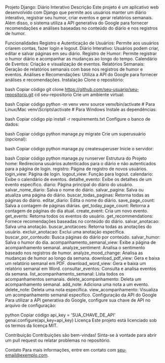 Projeto Django: Diário Interativo
Descrição
Este projeto é um aplicativo web desenvolvido com Django que permite aos usuários manter um diário interativo, registrar seu humor, criar eventos e gerar relatórios semanais. Além disso, o sistema utiliza a API generativa do Google para fornecer recomendações e análises baseadas no conteúdo do diário e nos registros de humor.

Funcionalidades
Registro e Autenticação de Usuários: Permite aos usuários criarem contas, fazer login e logout.
Diário Interativo: Usuários podem criar, editar e salvar páginas em seu diário.
Registro de Humor: Permite registrar o humor diário e acompanhar as mudanças ao longo do tempo.
Calendário de Eventos: Criação e visualização de eventos.
Relatórios Semanais: Geração de relatórios semanais com base nos registros de humor e eventos.
Análises e Recomendações: Utiliza a API do Google para fornecer análises e recomendações.
Instalação
Clone o repositório:

bash
Copiar código
git clone https://github.com/seu-usuario/seu-repositorio.git
cd seu-repositorio
Crie um ambiente virtual:

bash
Copiar código
python -m venv venv
source venv/bin/activate # Para Linux/Mac
venv\Scripts\activate # Para Windows
Instale as dependências:

bash
Copiar código
pip install -r requirements.txt
Configure o banco de dados:

bash
Copiar código
python manage.py migrate
Crie um superusuário (opcional):

bash
Copiar código
python manage.py createsuperuser
Inicie o servidor:

bash
Copiar código
python manage.py runserver
Estrutura do Projeto
home: Redireciona usuários autenticados para o diário e não autenticados para a página de login.
registro: Página de registro de novos usuários.
login_view: Página de login.
logout_view: Função para logout.
calendario: Exibe o calendário de eventos.
detalhe_evento: Exibe os detalhes de um evento específico.
diario: Página principal do diário do usuário.
salvar_nome_diario: Salva o nome do diário.
salvar_pagina: Salva ou atualiza uma página do diário.
buscar_todas_paginas: Retorna todas as páginas do diário.
editar_diario: Edita o nome do diário.
save_page_count: Salva a contagem de páginas diárias.
get_today_page_count: Retorna a contagem de páginas do dia atual.
create_event: Cria um novo evento.
get_events: Retorna todos os eventos do usuário.
get_recommendations: Fornece recomendações baseadas no conteúdo do diário.
salvar_anotacao: Salva uma anotação.
buscar_anotacoes: Retorna todas as anotações do usuário.
excluir_anotacao: Exclui uma anotação específica.
buscar_por_conteudo: Busca páginas do diário por conteúdo.
salvar_humor: Salva o humor do dia.
acompanhamento_semanal_view: Exibe a página de acompanhamento semanal.
analyze_sentiment: Analisa o sentimento baseado nos registros de humor.
analyze_mood_change: Analisa as mudanças de humor ao longo da semana.
download_pdf_view: Gera e baixa um relatório semanal em PDF.
download_word_view: Gera e baixa um relatório semanal em Word.
consultar_eventos: Consulta e analisa eventos da semana.
list_acompanhamento_semanal: Lista todos os acompanhamentos semanais.
delete_acompanhamento: Deleta um acompanhamento semanal.
add_note: Adiciona uma nota a um evento.
delete_note: Deleta uma nota específica.
view_acompanhamento: Visualiza um acompanhamento semanal específico.
Configuração da API do Google
Para utilizar a API generativa do Google, configure sua chave de API no arquivo de configuração:

python
Copiar código
api_key = 'SUA_CHAVE_DE_API'
genai.configure(api_key=api_key)
Licença
Este projeto está licenciado sob os termos da licença MIT.

Contribuição
Contribuições são bem-vindas! Sinta-se à vontade para abrir um pull request ou relatar problemas no repositório.

Contato
Para mais informações, entre em contato com seu-email@exemplo.com.
